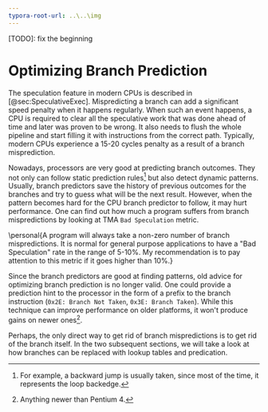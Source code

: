 ```yaml
---
typora-root-url: ..\..\img
---
```


[TODO]: fix the beginning

# Optimizing Branch Prediction

The speculation feature in modern CPUs is described in [@sec:SpeculativeExec]. Mispredicting a branch can add a significant speed penalty when it happens regularly. When such an event happens, a CPU is required to clear all the speculative work that was done ahead of time and later was proven to be wrong. It also needs to flush the whole pipeline and start filling it with instructions from the correct path. Typically, modern CPUs experience a 15-20 cycles penalty as a result of a branch misprediction.

Nowadays, processors are very good at predicting branch outcomes. They not only can follow static prediction rules[^1] but also detect dynamic patterns. Usually, branch predictors save the history of previous outcomes for the branches and try to guess what will be the next result. However, when the pattern becomes hard for the CPU branch predictor to follow, it may hurt performance. One can find out how much a program suffers from branch mispredictions by looking at TMA `Bad Speculation` metric.

\personal{A program will always take a non-zero number of branch mispredictions. It is normal for general purpose applications to have a "Bad Speculation" rate in the range of 5-10\%. My recommendation is to pay attention to this metric if it goes higher than 10\%.}

Since the branch predictors are good at finding patterns, old advice for optimizing branch prediction is no longer valid. One could provide a prediction hint to the processor in the form of a prefix to the branch instruction (`0x2E: Branch Not Taken`, `0x3E: Branch Taken`). While this technique can improve performance on older platforms, it won't produce gains on newer ones[^2].

Perhaps, the only direct way to get rid of branch mispredictions is to get rid of the branch itself. In the two subsequent sections, we will take a look at how branches can be replaced with lookup tables and predication.

[^1]: For example, a backward jump is usually taken, since most of the time, it represents the loop backedge.
[^2]: Anything newer than Pentium 4.

